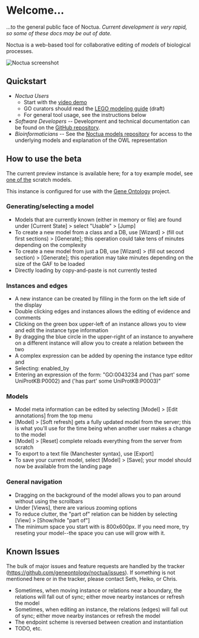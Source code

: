 # Welcome...

...to the general public face of Noctua. _Current development is
very rapid, so some of these docs may be out of date._

Noctua is a web-based tool for collaborative editing of *models* of
biological processes.

![Noctua screenshot](https://geneontology.github.io/noctua/images/screenshot.png)

## Quickstart

 * *Noctua Users*
    * Start with the [video demo](https://goo.gl/5emVn4)
    * GO curators should read the [LEGO modeling guide](https://docs.google.com/document/d/18ihslb7prB6CWtu2yjF-pMHZBTY1-AdXJAu-ZyuyXS4/edit#) (draft)
    * For general tool usage, see the instructions below
 * *Software Developers* -- Development and technical documentation can be found on the [GitHub repository](http://github.com/geneontology/noctua).
 * *Bioinformaticians* -- See the [Noctua models repository](http://github.com/geneontology/noctua-models) for access to the underlying models and explanation of the OWL representation

## How to use the beta

The current preview instance is available here; for a toy example model, see [one of the](http://noctua.berkeleybop.org/editor/graph/gomodel:55ad81df00000001) scratch models.
  
This instance is configured for use with the [Gene Ontology](http://geneontology.org) project.

### Generating/selecting a model

* Models that are currently known (either in memory or file) are found under [Current State] > select "Usable" > [Jump]
* To create a new model from a class and a DB, use [Wizard] > (fill out first sections) > [Generate]; this operation could take tens of minutes depending on the complexity
* To create a new model from just a DB, use [Wizard] > (fill out second section) > [Generate]; this operation may take minutes depending on the size of the GAF to be loaded
* Directly loading by copy-and-paste is not currently tested

### Instances and edges

* A new instance can be created by filling in the form on the left side of the display
* Double clicking edges and instances allows the editing of evidence and comments
* Clicking on the green box upper-left of an instance allows you to view and edit the instance type information
* By dragging the blue circle in the upper-right of an instance to anywhere on a different instance will allow you to create a relation between the two
* A complex expression can be added by opening the instance type editor and
* Selecting: enabled_by
* Entering an expression of the form: "GO:0043234 and ('has part' some UniProtKB:P0002) and ('has part' some UniProtKB:P0003)"
   
### Models

* Model meta information can be edited by selecting [Model] > [Edit annotations] from the top menu
* [Model] > [Soft refresh] gets a fully updated model from the server; this is what you'll use for the time being when another user makes a change to the model
* [Model] > [Reset] complete reloads everything from the server from scratch
* To export to a text file (Manchester syntax), use [Export]
* To save your current model, select [Model] > [Save]; your model should now be available from the landing page

### General navigation

* Dragging on the background of the model allows you to pan around without using the scrollbars
* Under [Views], there are various zooming options
* To reduce clutter, the "part of" relation can be hidden by selecting [View] > [Show/hide "part of"]
* The minimum space you start with is 800x600px. If you need more, try reseting your model--the space you can use will grow with it.

## Known Issues

The bulk of major issues and feature requests are handled by the
tracker (https://github.com/geneontology/noctua/issues). If something is
not mentioned here or in the tracker, please contact Seth, Heiko, or Chris.

* Sometimes, when moving instance or relations near a boundary, the relations will fall out of sync; either move nearby instances or refresh the model
* Sometimes, when editing an instance, the relations (edges) will fall out of sync; either move nearby instances or refresh the model
* The endpoint scheme is reversed between creation and instantiation
* TODO, etc.

